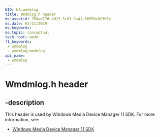 ```yaml
---
UID: NA:wmdmlog
title: Wmdmlog.h header
ms.assetid: 768ad17d-dd13-3c63-9a41-66550e0f3b5e
ms.date: 01/11/2019
ms.keywords: 
ms.topic: conceptual
tech.root: wmdm
f1_keywords:
 - wmdmlog
 - wmdmlog/wmdmlog
api_name:
 - wmdmlog
---
```


# Wmdmlog.h header


## -description

This header is used by Windows Media Device Manager 11 SDK. For more information, see:

- [Windows Media Device Manager 11 SDK](../_wmdm/index.md)

